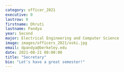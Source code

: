 ```yaml
---
category: officer_2021
executive: 0
lastrow: 0
firstname: Dhruti
lastname: Pandya
year: Second
major: Electrical Engineering and Computer Science
image: images/officers_2021/oski.jpg
email: dpandya@berkeley.edu
date: 2021-08-21 00:00:00
title: "Secretary"
bio: "Let's have a great semester!"
---
```


